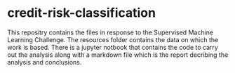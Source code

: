 # credit-risk-classification

This repositry contains the files in response to the Supervised Machine Learning Challenge. The resources folder contains the data on which the work is based. There is a jupyter notbook that contains the code to carry out the analysis along with a markdown file which is the report decribing the analysis and conclusions.
